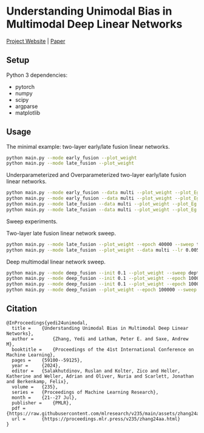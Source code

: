 # Understanding Unimodal Bias in Multimodal Deep Linear Networks

[Project Website](https://yedizhang.github.io/unimodal-bias)  |  [Paper](https://arxiv.org/abs/2312.00935)

## Setup

Python 3 dependencies:

- pytorch
- numpy
- scipy
- argparse
- matplotlib

## Usage

The minimal example: two-layer early/late fusion linear networks.

```bash
python main.py --mode early_fusion --plot_weight
python main.py --mode late_fusion --plot_weight
```

Underparameterized and Overparameterized two-layer early/late fusion linear networks.

```bash
python main.py --mode early_fusion --data multi --plot_weight --plot_Eg --in_dim 100 --dataset_size 70 --epoch 1200 --noise 0.5
python main.py --mode early_fusion --data multi --plot_weight --plot_Eg --in_dim 100 --dataset_size 700 --epoch 1200 --noise 0.5
python main.py --mode late_fusion --data multi --plot_weight --plot_Eg --in_dim 100 --dataset_size 70 --epoch 1200 --noise 0.5
python main.py --mode late_fusion --data multi --plot_weight --plot_Eg --in_dim 100 --dataset_size 700 --epoch 1200 --noise 0.5
```

Sweep experiments.

Two-layer late fusion linear network sweep.
```bash
python main.py --mode late_fusion --plot_weight --epoch 40000 --sweep toy_sweep --repeat 5
python main.py --mode late_fusion --plot_weight --data multi --lr 0.005 --epoch 20000 --sweep rand_sweep --repeat 50
```

Deep multimodal linear network sweep.
```bash
python main.py --mode deep_fusion --init 0.1 --plot_weight --sweep depth_single --epoch 7000
python main.py --mode deep_fusion --init 0.1 --plot_weight --epoch 100000 --sweep rho_sweep --repeat 5
python main.py --mode deep_fusion --init 0.1 --plot_weight --epoch 100000 --sweep ratio_sweep --repeat 5
python main.py --mode deep_fusion --plot_weight --epoch 100000 --sweep init_sweep --repeat 5
```


## Citation

```
@InProceedings{yedi24unimodal,
  title = 	 {Understanding Unimodal Bias in Multimodal Deep Linear Networks},
  author =       {Zhang, Yedi and Latham, Peter E. and Saxe, Andrew M},
  booktitle = 	 {Proceedings of the 41st International Conference on Machine Learning},
  pages = 	 {59100--59125},
  year = 	 {2024},
  editor = 	 {Salakhutdinov, Ruslan and Kolter, Zico and Heller, Katherine and Weller, Adrian and Oliver, Nuria and Scarlett, Jonathan and Berkenkamp, Felix},
  volume = 	 {235},
  series = 	 {Proceedings of Machine Learning Research},
  month = 	 {21--27 Jul},
  publisher =    {PMLR},
  pdf = 	 {https://raw.githubusercontent.com/mlresearch/v235/main/assets/zhang24aa/zhang24aa.pdf},
  url = 	 {https://proceedings.mlr.press/v235/zhang24aa.html}
}
```
